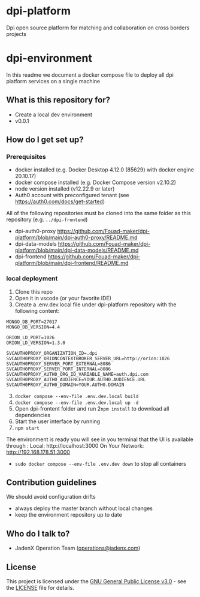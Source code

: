# dpi-platform
Dpi open source platform for matching and collaboration on cross borders projects

# dpi-environment #

In this readme we document a docker compose file to deploy all dpi platform services on a single machine

## What is this repository for? ##
* Create a local dev environment
* v0.0.1

## How do I get set up? ##

### Prerequisites

* docker installed (e.g. Docker Desktop 4.12.0 (85629) with docker engine 20.10.17)
* docker compose installed (e.g. Docker Compose version v2.10.2)
* node version installed (v12.22.9 or later)
* Auth0 account with preconfigured tenant (see https://auth0.com/docs/get-started)

All of the following repositories must be cloned into the same folder as this repository (e.g. `../dpi-frontend`)

* dpi-auth0-proxy https://github.com/Fouad-maker/dpi-platform/blob/main/dpi-auth0-proxy/README.md
* dpi-data-models https://github.com/Fouad-maker/dpi-platform/blob/main/dpi-data-models/README.md
* dpi-frontend https://github.com/Fouad-maker/dpi-platform/blob/main/dpi-frontend/README.md


### local deployment



1. Clone this repo
1. Open it in vscode (or your favorite IDE)
2. Create a .env.dev.local file under dpi-platform repository with the following content:
```
MONGO_DB_PORT=27017
MONGO_DB_VERSION=4.4

ORION_LD_PORT=1026
ORION_LD_VERSION=1.3.0

SVCAUTH0PROXY_ORGANIZATION_ID=.dpi
SVCAUTH0PROXY_ORIONCONTEXTBROKER_SERVER_URL=http://orion:1026
SVCAUTH0PROXY_SERVER_PORT_EXTERNAL=8086
SVCAUTH0PROXY_SERVER_PORT_INTERNAL=8086
SVCAUTH0PROXY_AUTH0_ORG_ID_VARIABLE_NAME=auth.dpi.com
SVCAUTH0PROXY_AUTH0_AUDIENCE=YOUR.AUTH0.AUDIENCE.URL
SVCAUTH0PROXY_AUTH0_DOMAIN=YOUR.AUTH0.DOMAIN
```

3. `docker compose --env-file .env.dev.local build`
1. `docker compose --env-file .env.dev.local up -d`
2. Open dpi-frontent folder and run
2`npm install` to download all dependencies
3. Start the user interface by running
3. `npm start`

The environment is ready you will see in you terminal that the UI is available through :
Local:            http://localhost:3000
On Your Network:  http://192.168.178.51:3000


* `sudo docker compose --env-file .env.dev down` to stop all containers



## Contribution guidelines ##

We should avoid configuration drifts

* always deploy the master branch without local changes
* keep the environment repository up to date

## Who do I talk to? ##

* JadenX Operation Team (operations@jadenx.com)



## License

This project is licensed under the [GNU General Public License v3.0](LICENSE) - see the [LICENSE](https://github.com/JadenX-GmbH/dpi-platform/blob/main/LICENSE) file for details.
